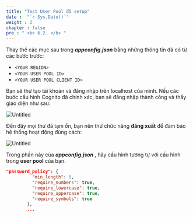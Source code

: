 ```yaml
---
title: "Test User Pool đã setup"
date :  "`r Sys.Date()`" 
weight : 2
chapter : false
pre : " <b> 6.2. </b> "
---
```


Thay thế các mục sau trong ***appconfig.json*** bằng những thông tin đã có từ các bước trước:

- `<YOUR REGION>`
- `<YOUR USER POOL ID>`
- `<YOUR USER POOL CLIENT ID>`

Bạn sẽ thử tạo tài khoản và đăng nhập trên localhost của mình. Nếu các bước cấu hình Cognito đã chính xác, bạn sẽ đăng nhập thành công và thấy giao diện như sau:

![Untitled](/images/Local%20test%20ce0d4bd8857e41d8b260be36d2383dc9/image%205.png)

Đến đây mọi thứ đã tạm ổn, bạn nên thử chức năng **đăng xuất** để đảm bảo hệ thống hoạt động đúng cách:

![Untitled](/images/Local%20test%20ce0d4bd8857e41d8b260be36d2383dc9/image%206.png)

Trong phần này của ***appconfig.json*** , hãy cấu hình tương tự với cấu hình trong **user pool** của bạn.

```json
"password_policy": {
          "min_length": 8,
          "require_numbers": true,
          "require_lowercase": true,
          "require_uppercase": true,
          "require_symbols": true
        },
        ...
```